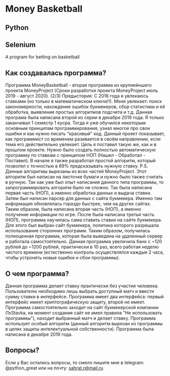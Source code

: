 # Money Basketball
## Python
## Selenium

A program for betting on basketball

## Как создавалась программа?
Программа MoneyBasketball - вторая программа из крупнейншего проекта MoneyProject (Сроки разработки проекта MoneyProject июль 2019 - август 2020).
(2/3)
Предыстория: С 2016 года я увлекаюсь ставками (но только в математическом ключе!!). Меня увлекает: поиск закономерности, нахождение ошибок букмекеров, сбор статистики и её обработка, выявление простых алгоритмов подсчета и т.д.
Данная програма была написана второй из серии в декабре 2019 года. Я только заканчивал 1 семестр 1 кусра. Тогда я уже обучился некоторым основным принципам программирования, узнал многое про свои ошибки и как нужно писать "красивый" код.
Данный проект показывает, как программист со временем разивается в своём направлении, если тема его действительно увлекает. Цель я поставил такую же, как и в прошлом проекте. Нужно было создать полностью автоматическую программу по ставкам с принципом НОП (Нашел - Обработал - Поставил).
В начале я также разработал простой алгоритм, который позволял с точностью в 89% предсказывать нужную ставку.
P.S. Данные алгоритмы вырезаны из всех частей MoneyProject.
Этот алгоритм был написан на листочке бумаги и нужно было также считать в ручную. Так как уже был опыт написания данного типа программы, то запрограммировать алгоритм было не сложно. Так была написана первая часть (НОП), а именно обработка данных и выдача ставки.
Затем был написан парсер для данных с сайта букмекера. Именно там информация обновлялась гораздо быстрее, чем на других сайтах. Таким образом, была написана вторая часть (НОП), а именно получение информации по игре.
После была написана третья часть (НОП), программа научилась сама ставить ставки на сайте букмекера. Для этого был выбран сайт букмекера, политика которого разрешала использование сторонних программ.
Таким образом, получилась полноценная программа, которая была выведена на удаленный сервер и работала самостоятельно.
Данная программа увеличила банк с ~120 рублей до ~1200 рублей, практически в 10 раз, всего работая неделю чистого времени (естественно контроль осуществлялся каждые 2 часа, чтобы устронять новые ошибки и сбои программы).

## О чем программа?
Данная программа делает ставку практически без участия человека. Пользователю необходимо лишь выбрать доступный матч и ввести сумму ставки в интерфейсе. 
Программа имеет два интерфейса: первый интерфейс имеет криптографическую защиту, второй не имеет.
Программа самостоятельно заходит на сайт букмекерской компании (1xStavka, на момент создания сайт не имел правила "Не использовать программы"), находит выбранный матч и делает ставку.
Программа использует особый алгоритм (данный алгоритм вырезан из программы в целях защиты интелектуальной собственности).
Программа была написана в декабре 2019 года.

## Вопросы?
Если у Вас остались вопросы, то смело пишите мне в telegram: @python_great или на почту: sahrat.r@mail.ru
